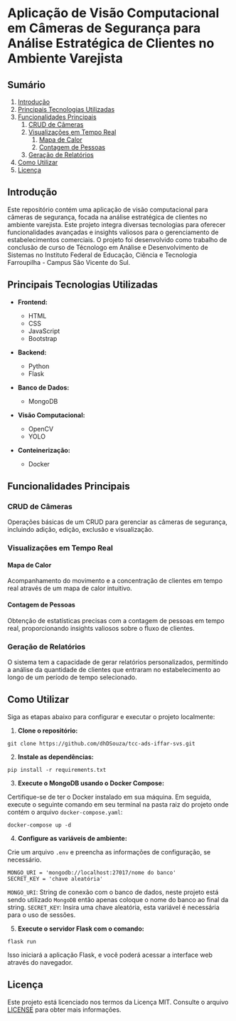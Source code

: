 # Aplicação de Visão Computacional em Câmeras de Segurança para Análise Estratégica de Clientes no Ambiente Varejista

## Sumário

1. [Introdução](#introdução)
2. [Principais Tecnologias Utilizadas](#principais-tecnologias-utilizadas)
3. [Funcionalidades Principais](#funcionalidades-principais)
    1. [CRUD de Câmeras](#crud-de-câmeras)
    2. [Visualizações em Tempo Real](#visualizações-em-tempo-real)
        1. [Mapa de Calor](#mapa-de-calor)
        2. [Contagem de Pessoas](#contagem-de-pessoas)
    3. [Geração de Relatórios](#geração-de-relatórios)
4. [Como Utilizar](#como-utilizar)
5. [Licença](#licença)

## Introdução

Este repositório contém uma aplicação de visão computacional para câmeras de segurança, focada na análise estratégica de clientes no ambiente varejista. Este projeto integra diversas tecnologias para oferecer funcionalidades avançadas e insights valiosos para o gerenciamento de estabelecimentos comerciais. 
O projeto foi desenvolvido como trabalho de conclusão de curso de Técnologo em Análise e Desenvolvimento de Sistemas no Instituto Federal de Educação, Ciência e Tecnologia Farroupilha - Campus São Vicente do Sul.

## Principais Tecnologias Utilizadas

- **Frontend:**
  - HTML
  - CSS
  - JavaScript
  - Bootstrap

- **Backend:**
  - Python
  - Flask

- **Banco de Dados:**
  - MongoDB

- **Visão Computacional:**
  - OpenCV
  - YOLO

- **Conteinerização:**
  - Docker

## Funcionalidades Principais

### CRUD de Câmeras
Operações básicas de um CRUD para gerenciar as câmeras de segurança, incluindo adição, edição, exclusão e visualização.

### Visualizações em Tempo Real

#### Mapa de Calor
Acompanhamento do movimento e a concentração de clientes em tempo real através de um mapa de calor intuitivo.

#### Contagem de Pessoas
Obtenção de estatísticas precisas com a contagem de pessoas em tempo real, proporcionando insights valiosos sobre o fluxo de clientes.

### Geração de Relatórios
O sistema tem a capacidade de gerar relatórios personalizados, permitindo a análise da quantidade de clientes que entraram no estabelecimento ao longo de um período de tempo selecionado.

## Como Utilizar

Siga as etapas abaixo para configurar e executar o projeto localmente:

1. **Clone o repositório:**

```shell
git clone https://github.com/dhDSouza/tcc-ads-iffar-svs.git
```

2. **Instale as dependências:**

```shell
pip install -r requirements.txt
```

3. **Execute o MongoDB usando o Docker Compose:**

Certifique-se de ter o Docker instalado em sua máquina. Em seguida, execute o seguinte comando em seu terminal na pasta raiz do projeto onde contém  o arquivo `docker-compose.yaml`:

```shell
docker-compose up -d
```

4. **Configure as variáveis de ambiente:**

Crie um arquivo `.env` e preencha as informações de configuração, se necessário.

```shell
MONGO_URI = 'mongodb://localhost:27017/nome do banco'
SECRET_KEY = 'chave aleatória'
```
`MONGO_URI`: String de conexão com o banco de dados, neste projeto está sendo utilizado `MongoDB` então apenas coloque o nome do banco ao final da string.
`SECRET_KEY`: Insira uma chave aleatória, esta variável é necessária para o uso de sessões.

5. **Execute o servidor Flask com o comando:**

```shell
flask run
```

Isso iniciará a aplicação Flask, e você poderá acessar a interface web através do navegador.

## Licença

Este projeto está licenciado nos termos da Licença MIT. Consulte o arquivo [LICENSE](LICENSE) para obter mais informações.
